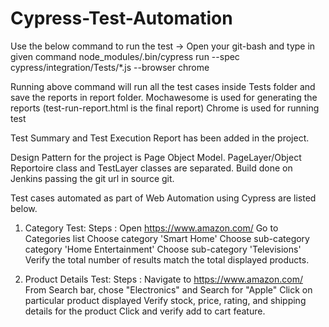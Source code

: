 # Cypress-Test-Automation

Use the below command to run the test ->
Open your git-bash and type in given command
node_modules/.bin/cypress run --spec cypress/integration/Tests/*.js --browser chrome

Running above command will run all the test cases inside Tests folder and save the reports in report folder.
Mochawesome is used for generating the reports (test-run-report.html is the final report)
Chrome is used for running test

Test Summary and Test Execution Report has been added in the project.

Design Pattern for the project is Page Object Model. PageLayer/Object Reportoire class and TestLayer classes are separated.
Build done on Jenkins passing the git url in source git.

Test cases automated as part of Web Automation using Cypress are listed below.

1. Category Test:
 Steps : 
  Open https://www.amazon.com/
  Go to Categories list
  Choose category 'Smart Home'
  Choose sub-category category 'Home Entertainment'
  Choose sub-category 'Televisions'
  Verify the total number of results match the total displayed products.
   
2. Product Details Test:
 Steps : 
  Navigate to https://www.amazon.com/
  From Search bar, chose "Electronics" and Search for "Apple"
  Click on particular product displayed
  Verify stock, price, rating, and shipping details for the product
  Click and verify add to cart feature.
  
  
   
  
